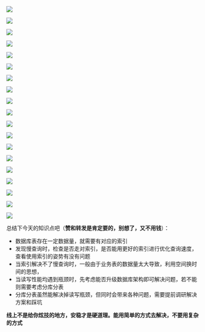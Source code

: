 ![](https://tva1.sinaimg.cn/large/008i3skNgy1grirrgjlyrj30ku112aiy.jpg)

![](https://tva1.sinaimg.cn/large/008i3skNgy1grirrjoycwj30ku112wl6.jpg)

![](https://tva1.sinaimg.cn/large/008i3skNgy1grirrrf5xnj30ku112dn5.jpg)

![](https://tva1.sinaimg.cn/large/008i3skNgy1grirrlsw38j30ku112wme.jpg)

![](https://tva1.sinaimg.cn/large/008i3skNgy1grirro95o3j30ku112jz4.jpg)

![](https://tva1.sinaimg.cn/large/008i3skNgy1grirrihtqjj30ku112wm6.jpg)

![](https://tva1.sinaimg.cn/large/008i3skNgy1grirrqyf95j30ku112qb7.jpg)

![](https://tva1.sinaimg.cn/large/008i3skNgy1grirriyz2oj30ku11247k.jpg)

![](https://tva1.sinaimg.cn/large/008i3skNgy1grirrm8q9jj30ku112q8h.jpg)

![](https://tva1.sinaimg.cn/large/008i3skNgy1grirrstdkxj30ku112jys.jpg)

![](https://tva1.sinaimg.cn/large/008i3skNgy1grirrlc94jj30ku112jyp.jpg)

![](https://tva1.sinaimg.cn/large/008i3skNgy1grirrwvsvvj30ku112wmb.jpg)

![](https://tva1.sinaimg.cn/large/008i3skNgy1grirri2wpbj30ku112ahz.jpg)

![](https://tva1.sinaimg.cn/large/008i3skNgy1grirrmqkdij30ku112ah7.jpg)

![](https://tva1.sinaimg.cn/large/008i3skNgy1grirrhjti3j30ku1127c3.jpg)

![](https://tva1.sinaimg.cn/large/008i3skNgy1grirrpzr5bj30ku112dnd.jpg)

![](https://tva1.sinaimg.cn/large/008i3skNgy1grirrqgqdtj30ku112ahy.jpg)

![](https://tva1.sinaimg.cn/large/008i3skNgy1grirru8150j30ku112wlt.jpg)

![](https://tva1.sinaimg.cn/large/008i3skNgy1grirroydkoj30ku1127b1.jpg)



总结下今天的知识点吧（**赞和转发是肯定要的，别想了，又不用钱**）：

- 数据库表存在一定数据量，就需要有对应的索引
- 发现慢查询时，检查是否走对索引，是否能用更好的索引进行优化查询速度，查看使用索引的姿势有没有问题
- 当索引解决不了慢查询时，一般由于业务表的数据量太大导致，利用空间换时间的思想，
- 当读写性能均遇到瓶颈时，先考虑能否升级数据库架构即可解决问题，若不能则需要考虑分库分表
- 分库分表虽然能解决掉读写瓶颈，但同时会带来各种问题，需要提前调研解决方案和踩坑



**线上不是给你炫技的地方，安稳才是硬道理。能用简单的方式去解决，不要用复杂的方式**




